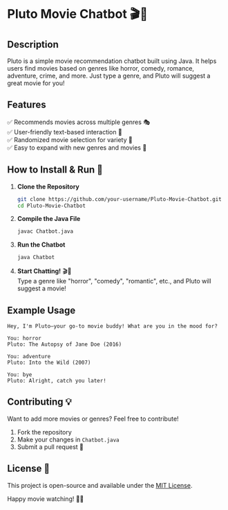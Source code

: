 # Pluto Movie Chatbot 🎬🍿

## Description
Pluto is a simple movie recommendation chatbot built using Java. It helps users find movies based on genres like horror, comedy, romance, adventure, crime, and more. Just type a genre, and Pluto will suggest a great movie for you!

## Features
✅ Recommends movies across multiple genres 🎭  
✅ User-friendly text-based interaction 💬  
✅ Randomized movie selection for variety 🎲  
✅ Easy to expand with new genres and movies 🚀  

## How to Install & Run 🚀
1. **Clone the Repository**
   ```sh
   git clone https://github.com/your-username/Pluto-Movie-Chatbot.git
   cd Pluto-Movie-Chatbot
   ```
2. **Compile the Java File**
   ```sh
   javac Chatbot.java
   ```
3. **Run the Chatbot**
   ```sh
   java Chatbot
   ```
4. **Start Chatting!** 🎬🍿  
   Type a genre like "horror", "comedy", "romantic", etc., and Pluto will suggest a movie!

## Example Usage
```
Hey, I'm Pluto—your go-to movie buddy! What are you in the mood for?

You: horror
Pluto: The Autopsy of Jane Doe (2016)

You: adventure
Pluto: Into the Wild (2007)

You: bye
Pluto: Alright, catch you later!
```

## Contributing 💡
Want to add more movies or genres? Feel free to contribute!
1. Fork the repository
2. Make your changes in `Chatbot.java`
3. Submit a pull request 🎉

## License 📝
This project is open-source and available under the [MIT License](LICENSE).

Happy movie watching! 🍿🎥

